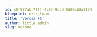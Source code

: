 ```yaml
---
id: c0f977ab-7fff-4c02-9cc4-0d00cb8a1174
blueprint: netr_team
title: 'Verona FC'
author: little_admin
slug: verona
---
```

